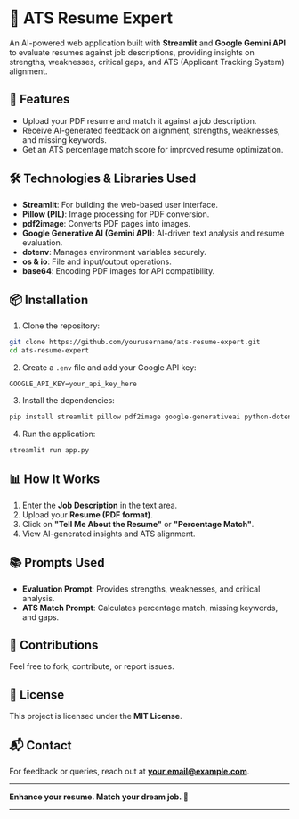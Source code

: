 # 📄 ATS Resume Expert

An AI-powered web application built with **Streamlit** and **Google Gemini API** to evaluate resumes against job descriptions, providing insights on strengths, weaknesses, critical gaps, and ATS (Applicant Tracking System) alignment.

## 🚀 Features
- Upload your PDF resume and match it against a job description.
- Receive AI-generated feedback on alignment, strengths, weaknesses, and missing keywords.
- Get an ATS percentage match score for improved resume optimization.

## 🛠️ Technologies & Libraries Used
- **Streamlit**: For building the web-based user interface.
- **Pillow (PIL)**: Image processing for PDF conversion.
- **pdf2image**: Converts PDF pages into images.
- **Google Generative AI (Gemini API)**: AI-driven text analysis and resume evaluation.
- **dotenv**: Manages environment variables securely.
- **os & io**: File and input/output operations.
- **base64**: Encoding PDF images for API compatibility.

## 📦 Installation
1. Clone the repository:
```bash
git clone https://github.com/yourusername/ats-resume-expert.git
cd ats-resume-expert
```

2. Create a `.env` file and add your Google API key:
```
GOOGLE_API_KEY=your_api_key_here
```

3. Install the dependencies:
```bash
pip install streamlit pillow pdf2image google-generativeai python-dotenv
```

4. Run the application:
```bash
streamlit run app.py
```

## 📊 How It Works
1. Enter the **Job Description** in the text area.
2. Upload your **Resume (PDF format)**.
3. Click on **"Tell Me About the Resume"** or **"Percentage Match"**.
4. View AI-generated insights and ATS alignment.

## 📚 Prompts Used
- **Evaluation Prompt**: Provides strengths, weaknesses, and critical analysis.
- **ATS Match Prompt**: Calculates percentage match, missing keywords, and gaps.

## 🤝 Contributions
Feel free to fork, contribute, or report issues.

## 📄 License
This project is licensed under the **MIT License**.

## 📬 Contact
For feedback or queries, reach out at **your.email@example.com**.

---
**Enhance your resume. Match your dream job. 🚀**
****
